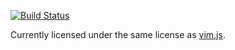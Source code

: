 [![Build Status](https://travis-ci.org/rhysd/react-vimjs.svg)](https://travis-ci.org/rhysd/react-vimjs)

Currently licensed under the same license as [vim.js](https://github.com/coolwanglu/vim.js).
